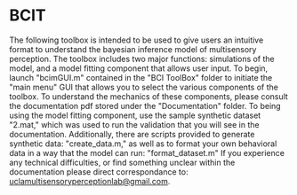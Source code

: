 # BCIT
The following toolbox is intended to be used to give users an intuitive format to understand the bayesian inference model of multisensory perception. The toolbox includes two major functions: simulations of the model, and a model fitting component that allows user input.
To begin, launch "bcimGUI.m" contained in the "BCI ToolBox" folder to initiate the "main menu" GUI that allows you to select the various components of the toolbox. To understand the mechanics of these components, please consult the documentation pdf stored under the "Documentation" folder.
To being using the model fitting component, use the sample synthetic dataset "2.mat," which was used to run the validation that you will see in the documentation. Additionally, there are scripts provided to generate synthetic data: "create_data.m," as well as to format your own behavioral data in a way that the model can run: "format_dataset.m"
If you experience any technical difficulties, or find something unclear within the documentation please direct correspondance to: uclamultisensoryperceptionlab@gmail.com.
